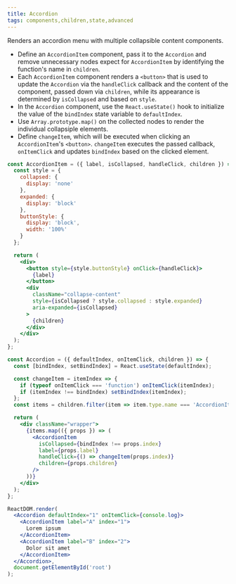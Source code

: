 ```yaml
---
title: Accordion
tags: components,children,state,advanced
---
```


Renders an accordion menu with multiple collapsible content components.

- Define an `AccordionItem` component, pass it to the `Accordion` and remove unnecessary nodes expect for `AccordionItem` by identifying the function's name in `children`.
- Each `AccordionItem` component renders a `<button>` that is used to update the `Accordion` via the `handleClick` callback and the content of the component, passed down via `children`, while its appearance is determined by `isCollapsed` and based on `style`.
- In the `Accordion` component, use the `React.useState()` hook to initialize the value of the `bindIndex` state variable to `defaultIndex`.
- Use `Array.prototype.map()` on the collected nodes to render the individual collapsiple elements.
- Define `changeItem`, which will be executed when clicking an `AccordionItem`'s `<button>`.
  `changeItem` executes the passed callback, `onItemClick` and updates `bindIndex` based on the clicked element.

```jsx
const AccordionItem = ({ label, isCollapsed, handleClick, children }) => {
  const style = {
    collapsed: {
      display: 'none'
    },
    expanded: {
      display: 'block'
    },
    buttonStyle: {
      display: 'block',
      width: '100%'
    }
  };

  return (
    <div>
      <button style={style.buttonStyle} onClick={handleClick}>
        {label}
      </button>
      <div
        className="collapse-content"
        style={isCollapsed ? style.collapsed : style.expanded}
        aria-expanded={isCollapsed}
      >
        {children}
      </div>
    </div>
  );
};

const Accordion = ({ defaultIndex, onItemClick, children }) => {
  const [bindIndex, setBindIndex] = React.useState(defaultIndex);

  const changeItem = itemIndex => {
    if (typeof onItemClick === 'function') onItemClick(itemIndex);
    if (itemIndex !== bindIndex) setBindIndex(itemIndex);
  };
  const items = children.filter(item => item.type.name === 'AccordionItem');

  return (
    <div className="wrapper">
      {items.map(({ props }) => (
        <AccordionItem
          isCollapsed={bindIndex !== props.index}
          label={props.label}
          handleClick={() => changeItem(props.index)}
          children={props.children}
        />
      ))}
    </div>
  );
};
```

```jsx
ReactDOM.render(
  <Accordion defaultIndex="1" onItemClick={console.log}>
    <AccordionItem label="A" index="1">
      Lorem ipsum
    </AccordionItem>
    <AccordionItem label="B" index="2">
      Dolor sit amet
    </AccordionItem>
  </Accordion>,
  document.getElementById('root')
);
```
